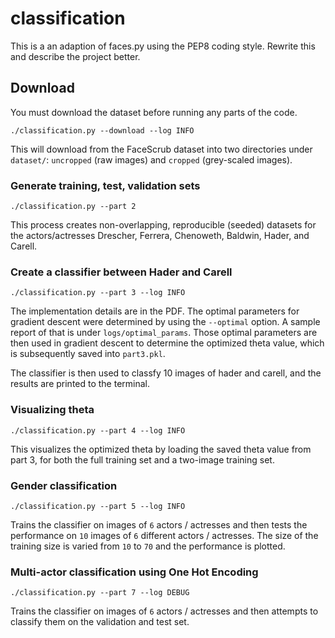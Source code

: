 # classification

This is a an adaption of faces.py using the PEP8 coding style.  Rewrite this and describe the project better.

## Download

You must download the dataset before running any parts of the code.

```
./classification.py --download --log INFO 
```

This will download from the FaceScrub dataset into two directories under `dataset/`: `uncropped` (raw images) and `cropped` (grey-scaled images).

### Generate training, test, validation sets

```
./classification.py --part 2
```
This process creates non-overlapping, reproducible (seeded) datasets for the actors/actresses Drescher, Ferrera, Chenoweth, Baldwin, Hader, and Carell.

### Create a classifier between Hader and Carell
```
./classification.py --part 3 --log INFO
```
The implementation details are in the PDF. The optimal parameters for gradient descent were determined by using the `--optimal` option. A sample report of that is under `logs/optimal_params`. Those optimal parameters are then used in gradient descent to determine the optimized theta value, which is subsequently saved into `part3.pkl`.  

The classifier is then used to classfy 10 images of hader and carell, and the results are printed to the terminal.

### Visualizing theta
```
./classification.py --part 4 --log INFO
```
This visualizes the optimized theta by loading the saved theta value from part 3, for both the full training set and a two-image training set.

### Gender classification
```
./classification.py --part 5 --log INFO
```
Trains the classifier on images of `6` actors / actresses and then tests the performance on `10` images of `6` different actors / actresses. The size of the training size is varied from `10` to `70` and the performance is plotted.

### Multi-actor classification using One Hot Encoding
```
./classification.py --part 7 --log DEBUG
```
Trains the classifier on images of `6` actors / actresses and then attempts to classify them on the validation and test set.






